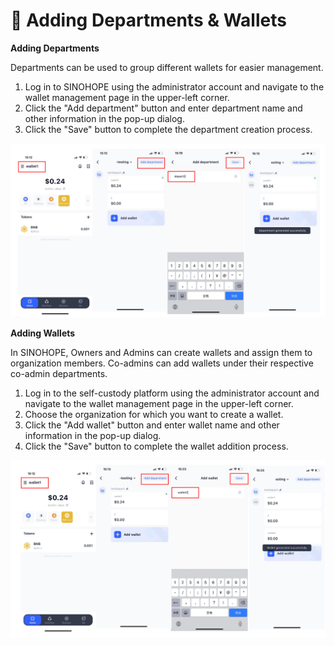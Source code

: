 # 🎯 Adding Departments & Wallets

**Adding Departments**

Departments can be used to group different wallets for easier management.

1. Log in to SINOHOPE using the administrator account and navigate to the wallet management page in the upper-left corner.
2. Click the "Add department" button and enter department name and other information in the pop-up dialog.
3.  Click the "Save" button to complete the department creation process.

![](<../images/assets/1691652154277.jpg>)

**Adding Wallets**

In SINOHOPE, Owners and Admins can create wallets and assign them to organization members. Co-admins can add wallets under their respective co-admin departments.

1. Log in to the self-custody platform using the administrator account and navigate to the wallet management page in the upper-left corner.
2. Choose the organization for which you want to create a wallet.
3. Click the "Add wallet" button and enter wallet name and other information in the pop-up dialog.
4. Click the "Save" button to complete the wallet addition process.

![](<../images/assets/image (114).png>)

<figure><img src="https://newhuotech.larksuite.com/space/api/box/stream/download/asynccode/?
code=MGFlNzZkMGEwZWZjZTI3ODhmOWVkYzFhNTIwYWUxMWFfTERWdTZ4NzlxcFUyRGlrZzg1eURXcVJsZW52WnpQZVRfVG9rZW46TnpIcmJUeldIbzVaM014N1RmWXVDU0Jsc2ZiXzE2ODM2NDM0MDI6MTY4MzY0NzAwMl9WNA" alt=""/><figcaption></figcaption></figure>
